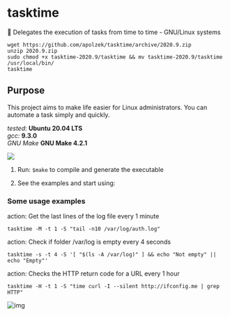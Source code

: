 # tasktime
🐧 Delegates the execution of tasks from time to time - GNU/Linux systems 

```
wget https://github.com/apolzek/tasktime/archive/2020.9.zip
unzip 2020.9.zip
sudo chmod +x tasktime-2020.9/tasktime && mv tasktime-2020.9/tasktime /usr/local/bin/
tasktime
```

## Purpose

This project aims to make life easier for Linux administrators. You can automate a task simply and quickly.

*tested*: **Ubuntu 20.04 LTS** <br />
*gcc:* **9.3.0**<br />
*GNU Make* **GNU Make 4.2.1**


![](https://img.icons8.com/clouds/2x/linux-client.png)

1) Run: ```$make``` to compile and generate the executable

2) See the examples and start using:

### Some usage examples

action: Get the last lines of the log file every 1 minute
```
tasktime -M -t 1 -S "tail -n10 /var/log/auth.log"
```

action: Check if folder /var/log is empty every 4 seconds
```
tasktime -s -t 4 -S '[ "$(ls -A /var/log)" ] && echo "Not empty" || echo "Empty"'
```

action: Checks the HTTP return code for a URL every 1 hour
```
tasktime -H -t 1 -S "time curl -I --silent http://ifconfig.me | grep HTTP"
```

![img](https://i.imgur.com/mFabweN.png)

